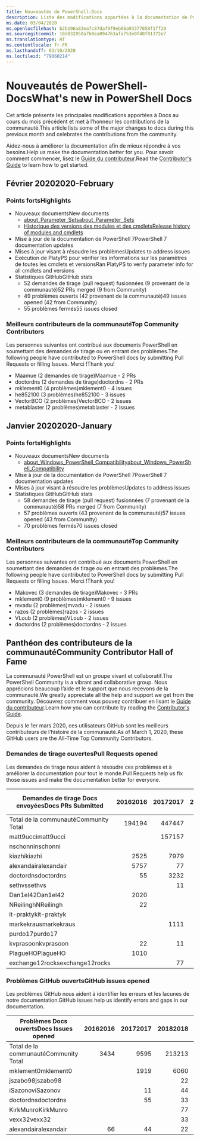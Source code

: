 ```yaml
---
title: Nouveautés de PowerShell-Docs
description: Liste des modifications apportées à la documentation de PowerShell.
ms.date: 03/04/2020
ms.openlocfilehash: b2b196a83eafc87daf9f9eb06a93377058f1ff20
ms.sourcegitcommit: 18d832858a7b8ea094763afa753e0f48f01372e7
ms.translationtype: HT
ms.contentlocale: fr-FR
ms.lasthandoff: 03/10/2020
ms.locfileid: "79060214"
---
```

# <a name="whats-new-in-powershell-docs"></a><span data-ttu-id="c478b-103">Nouveautés de PowerShell-Docs</span><span class="sxs-lookup"><span data-stu-id="c478b-103">What's new in PowerShell Docs</span></span>

<span data-ttu-id="c478b-104">Cet article présente les principales modifications apportées à Docs au cours du mois précédent et met à l’honneur les contributions de la communauté.</span><span class="sxs-lookup"><span data-stu-id="c478b-104">This article lists some of the major changes to docs during this previous month and celebrates the contributions from the community.</span></span>

<span data-ttu-id="c478b-105">Aidez-nous à améliorer la documentation afin de mieux répondre à vos besoins.</span><span class="sxs-lookup"><span data-stu-id="c478b-105">Help us make the documentation better for you.</span></span> <span data-ttu-id="c478b-106">Pour savoir comment commencer, lisez le [Guide du contributeur][contrib].</span><span class="sxs-lookup"><span data-stu-id="c478b-106">Read the [Contributor's Guide][contrib] to learn how to get started.</span></span>

## <a name="2020-february"></a><span data-ttu-id="c478b-107">Février 2020</span><span class="sxs-lookup"><span data-stu-id="c478b-107">2020-February</span></span>

### <a name="highlights"></a><span data-ttu-id="c478b-108">Points forts</span><span class="sxs-lookup"><span data-stu-id="c478b-108">Highlights</span></span>

- <span data-ttu-id="c478b-109">Nouveaux documents</span><span class="sxs-lookup"><span data-stu-id="c478b-109">New documents</span></span>
  - [<span data-ttu-id="c478b-110">about_Parameter_Sets</span><span class="sxs-lookup"><span data-stu-id="c478b-110">about_Parameter_Sets</span></span>](/powershell/module/microsoft.powershell.core/about/about_parameter_sets)
  - [<span data-ttu-id="c478b-111">Historique des versions des modules et des cmdlets</span><span class="sxs-lookup"><span data-stu-id="c478b-111">Release history of modules and cmdlets</span></span>](/powershell/scripting/whats-new/cmdlet-versions)
- <span data-ttu-id="c478b-112">Mise à jour de la documentation de PowerShell 7</span><span class="sxs-lookup"><span data-stu-id="c478b-112">PowerShell 7 documentation updates</span></span>
- <span data-ttu-id="c478b-113">Mises à jour visant à résoudre les problèmes</span><span class="sxs-lookup"><span data-stu-id="c478b-113">Updates to address issues</span></span>
- <span data-ttu-id="c478b-114">Exécution de PlatyPS pour vérifier les informations sur les paramètres de toutes les cmdlets et versions</span><span class="sxs-lookup"><span data-stu-id="c478b-114">Ran PlatyPS to verify parameter info for all cmdlets and versions</span></span>
- <span data-ttu-id="c478b-115">Statistiques GitHub</span><span class="sxs-lookup"><span data-stu-id="c478b-115">GitHub stats</span></span>
  - <span data-ttu-id="c478b-116">52 demandes de tirage (pull request) fusionnées (9 provenant de la communauté)</span><span class="sxs-lookup"><span data-stu-id="c478b-116">52 PRs merged (9 from Community)</span></span>
  - <span data-ttu-id="c478b-117">49 problèmes ouverts (42 provenant de la communauté)</span><span class="sxs-lookup"><span data-stu-id="c478b-117">49 issues opened (42 from Community)</span></span>
  - <span data-ttu-id="c478b-118">55 problèmes fermés</span><span class="sxs-lookup"><span data-stu-id="c478b-118">55 issues closed</span></span>

### <a name="top-community-contributors"></a><span data-ttu-id="c478b-119">Meilleurs contributeurs de la communauté</span><span class="sxs-lookup"><span data-stu-id="c478b-119">Top Community Contributors</span></span>

<span data-ttu-id="c478b-120">Les personnes suivantes ont contribué aux documents PowerShell en soumettant des demandes de tirage ou en entrant des problèmes.</span><span class="sxs-lookup"><span data-stu-id="c478b-120">The following people have contributed to PowerShell docs by submitting Pull Requests or filling Issues.</span></span> <span data-ttu-id="c478b-121">Merci !</span><span class="sxs-lookup"><span data-stu-id="c478b-121">Thank you!</span></span>

- <span data-ttu-id="c478b-122">Maamue (2 demandes de tirage)</span><span class="sxs-lookup"><span data-stu-id="c478b-122">Maamue - 2 PRs</span></span>
- <span data-ttu-id="c478b-123">doctordns (2 demandes de tirage)</span><span class="sxs-lookup"><span data-stu-id="c478b-123">doctordns - 2 PRs</span></span>
- <span data-ttu-id="c478b-124">mklement0 (4 problèmes)</span><span class="sxs-lookup"><span data-stu-id="c478b-124">mklement0 - 4 issues</span></span>
- <span data-ttu-id="c478b-125">he852100 (3 problèmes)</span><span class="sxs-lookup"><span data-stu-id="c478b-125">he852100 - 3 issues</span></span>
- <span data-ttu-id="c478b-126">VectorBCO (2 problèmes)</span><span class="sxs-lookup"><span data-stu-id="c478b-126">VectorBCO - 2 issues</span></span>
- <span data-ttu-id="c478b-127">metablaster (2 problèmes)</span><span class="sxs-lookup"><span data-stu-id="c478b-127">metablaster - 2 issues</span></span>

## <a name="2020-january"></a><span data-ttu-id="c478b-128">Janvier 2020</span><span class="sxs-lookup"><span data-stu-id="c478b-128">2020-January</span></span>

### <a name="highlights"></a><span data-ttu-id="c478b-129">Points forts</span><span class="sxs-lookup"><span data-stu-id="c478b-129">Highlights</span></span>

- <span data-ttu-id="c478b-130">Nouveaux documents</span><span class="sxs-lookup"><span data-stu-id="c478b-130">New documents</span></span>
  - [<span data-ttu-id="c478b-131">about_Windows_PowerShell_Compatibility</span><span class="sxs-lookup"><span data-stu-id="c478b-131">about_Windows_PowerShell_Compatibility</span></span>](/powershell/module/microsoft.powershell.core/about/about_Windows_PowerShell_Compatibility)
- <span data-ttu-id="c478b-132">Mise à jour de la documentation de PowerShell 7</span><span class="sxs-lookup"><span data-stu-id="c478b-132">PowerShell 7 documentation updates</span></span>
- <span data-ttu-id="c478b-133">Mises à jour visant à résoudre les problèmes</span><span class="sxs-lookup"><span data-stu-id="c478b-133">Updates to address issues</span></span>
- <span data-ttu-id="c478b-134">Statistiques GitHub</span><span class="sxs-lookup"><span data-stu-id="c478b-134">GitHub stats</span></span>
  - <span data-ttu-id="c478b-135">58 demandes de tirage (pull request) fusionnées (7 provenant de la communauté)</span><span class="sxs-lookup"><span data-stu-id="c478b-135">58 PRs merged (7 from Community)</span></span>
  - <span data-ttu-id="c478b-136">57 problèmes ouverts (43 provenant de la communauté)</span><span class="sxs-lookup"><span data-stu-id="c478b-136">57 issues opened (43 from Community)</span></span>
  - <span data-ttu-id="c478b-137">70 problèmes fermés</span><span class="sxs-lookup"><span data-stu-id="c478b-137">70 issues closed</span></span>

### <a name="top-community-contributors"></a><span data-ttu-id="c478b-138">Meilleurs contributeurs de la communauté</span><span class="sxs-lookup"><span data-stu-id="c478b-138">Top Community Contributors</span></span>

<span data-ttu-id="c478b-139">Les personnes suivantes ont contribué aux documents PowerShell en soumettant des demandes de tirage ou en entrant des problèmes.</span><span class="sxs-lookup"><span data-stu-id="c478b-139">The following people have contributed to PowerShell docs by submitting Pull Requests or filling Issues.</span></span> <span data-ttu-id="c478b-140">Merci !</span><span class="sxs-lookup"><span data-stu-id="c478b-140">Thank you!</span></span>

- <span data-ttu-id="c478b-141">Makovec (3 demandes de tirage)</span><span class="sxs-lookup"><span data-stu-id="c478b-141">Makovec - 3 PRs</span></span>
- <span data-ttu-id="c478b-142">mklement0 (9 problèmes)</span><span class="sxs-lookup"><span data-stu-id="c478b-142">mklement0 - 9 issues</span></span>
- <span data-ttu-id="c478b-143">mvadu (2 problèmes)</span><span class="sxs-lookup"><span data-stu-id="c478b-143">mvadu - 2 issues</span></span>
- <span data-ttu-id="c478b-144">razos (2 problèmes)</span><span class="sxs-lookup"><span data-stu-id="c478b-144">razos - 2 issues</span></span>
- <span data-ttu-id="c478b-145">VLoub (2 problèmes)</span><span class="sxs-lookup"><span data-stu-id="c478b-145">VLoub - 2 issues</span></span>
- <span data-ttu-id="c478b-146">doctordns (2 problèmes)</span><span class="sxs-lookup"><span data-stu-id="c478b-146">doctordns - 2 issues</span></span>

## <a name="community-contributor-hall-of-fame"></a><span data-ttu-id="c478b-147">Panthéon des contributeurs de la communauté</span><span class="sxs-lookup"><span data-stu-id="c478b-147">Community Contributor Hall of Fame</span></span>

<span data-ttu-id="c478b-148">La communauté PowerShell est un groupe vivant et collaboratif.</span><span class="sxs-lookup"><span data-stu-id="c478b-148">The PowerShell Community is a vibrant and collaborative group.</span></span> <span data-ttu-id="c478b-149">Nous apprécions beaucoup l’aide et le support que nous recevons de la communauté.</span><span class="sxs-lookup"><span data-stu-id="c478b-149">We greatly appreciate all the help and support we get from the community.</span></span> <span data-ttu-id="c478b-150">Découvrez comment vous pouvez contribuer en lisant le [Guide du contributeur][contrib].</span><span class="sxs-lookup"><span data-stu-id="c478b-150">Learn how you can contribute by reading the [Contributor's Guide][contrib].</span></span>

<span data-ttu-id="c478b-151">Depuis le 1er mars 2020, ces utilisateurs GitHub sont les meilleurs contributeurs de l’histoire de la communauté.</span><span class="sxs-lookup"><span data-stu-id="c478b-151">As of March 1, 2020, these GitHub users are the All-Time Top Community Contributors.</span></span>

### <a name="pull-requests-opened"></a><span data-ttu-id="c478b-152">Demandes de tirage ouvertes</span><span class="sxs-lookup"><span data-stu-id="c478b-152">Pull Requests opened</span></span>

<span data-ttu-id="c478b-153">Les demandes de tirage nous aident à résoudre ces problèmes et à améliorer la documentation pour tout le monde.</span><span class="sxs-lookup"><span data-stu-id="c478b-153">Pull Requests help us fix those issues and make the documentation better for everyone.</span></span>

| <span data-ttu-id="c478b-154">Demandes de tirage Docs envoyées</span><span class="sxs-lookup"><span data-stu-id="c478b-154">Docs PRs Submitted</span></span> | <span data-ttu-id="c478b-155">2016</span><span class="sxs-lookup"><span data-stu-id="c478b-155">2016</span></span> | <span data-ttu-id="c478b-156">2017</span><span class="sxs-lookup"><span data-stu-id="c478b-156">2017</span></span> | <span data-ttu-id="c478b-157">2018</span><span class="sxs-lookup"><span data-stu-id="c478b-157">2018</span></span> | <span data-ttu-id="c478b-158">2019</span><span class="sxs-lookup"><span data-stu-id="c478b-158">2019</span></span> | <span data-ttu-id="c478b-159">2020</span><span class="sxs-lookup"><span data-stu-id="c478b-159">2020</span></span> | <span data-ttu-id="c478b-160">Total général</span><span class="sxs-lookup"><span data-stu-id="c478b-160">Grand Total</span></span> |
| ------------------ | ---: | ---: | ---: | ---: | ---: | ----------: |
| <span data-ttu-id="c478b-161">Total de la communauté</span><span class="sxs-lookup"><span data-stu-id="c478b-161">Community Total</span></span>    |  <span data-ttu-id="c478b-162">194</span><span class="sxs-lookup"><span data-stu-id="c478b-162">194</span></span> |  <span data-ttu-id="c478b-163">447</span><span class="sxs-lookup"><span data-stu-id="c478b-163">447</span></span> |  <span data-ttu-id="c478b-164">467</span><span class="sxs-lookup"><span data-stu-id="c478b-164">467</span></span> |  <span data-ttu-id="c478b-165">320</span><span class="sxs-lookup"><span data-stu-id="c478b-165">320</span></span> |   <span data-ttu-id="c478b-166">16</span><span class="sxs-lookup"><span data-stu-id="c478b-166">16</span></span> |        <span data-ttu-id="c478b-167">1447</span><span class="sxs-lookup"><span data-stu-id="c478b-167">1447</span></span> |
| <span data-ttu-id="c478b-168">matt9ucci</span><span class="sxs-lookup"><span data-stu-id="c478b-168">matt9ucci</span></span>          |      |  <span data-ttu-id="c478b-169">157</span><span class="sxs-lookup"><span data-stu-id="c478b-169">157</span></span> |   <span data-ttu-id="c478b-170">80</span><span class="sxs-lookup"><span data-stu-id="c478b-170">80</span></span> |   <span data-ttu-id="c478b-171">30</span><span class="sxs-lookup"><span data-stu-id="c478b-171">30</span></span> |      |         <span data-ttu-id="c478b-172">267</span><span class="sxs-lookup"><span data-stu-id="c478b-172">267</span></span> |
| <span data-ttu-id="c478b-173">nschonni</span><span class="sxs-lookup"><span data-stu-id="c478b-173">nschonni</span></span>           |      |      |   <span data-ttu-id="c478b-174">14</span><span class="sxs-lookup"><span data-stu-id="c478b-174">14</span></span> |  <span data-ttu-id="c478b-175">138</span><span class="sxs-lookup"><span data-stu-id="c478b-175">138</span></span> |      |         <span data-ttu-id="c478b-176">152</span><span class="sxs-lookup"><span data-stu-id="c478b-176">152</span></span> |
| <span data-ttu-id="c478b-177">kiazhi</span><span class="sxs-lookup"><span data-stu-id="c478b-177">kiazhi</span></span>             |   <span data-ttu-id="c478b-178">25</span><span class="sxs-lookup"><span data-stu-id="c478b-178">25</span></span> |   <span data-ttu-id="c478b-179">79</span><span class="sxs-lookup"><span data-stu-id="c478b-179">79</span></span> |   <span data-ttu-id="c478b-180">12</span><span class="sxs-lookup"><span data-stu-id="c478b-180">12</span></span> |      |      |         <span data-ttu-id="c478b-181">116</span><span class="sxs-lookup"><span data-stu-id="c478b-181">116</span></span> |
| <span data-ttu-id="c478b-182">alexandair</span><span class="sxs-lookup"><span data-stu-id="c478b-182">alexandair</span></span>         |   <span data-ttu-id="c478b-183">57</span><span class="sxs-lookup"><span data-stu-id="c478b-183">57</span></span> |    <span data-ttu-id="c478b-184">7</span><span class="sxs-lookup"><span data-stu-id="c478b-184">7</span></span> |   <span data-ttu-id="c478b-185">26</span><span class="sxs-lookup"><span data-stu-id="c478b-185">26</span></span> |    <span data-ttu-id="c478b-186">2</span><span class="sxs-lookup"><span data-stu-id="c478b-186">2</span></span> |      |          <span data-ttu-id="c478b-187">92</span><span class="sxs-lookup"><span data-stu-id="c478b-187">92</span></span> |
| <span data-ttu-id="c478b-188">doctordns</span><span class="sxs-lookup"><span data-stu-id="c478b-188">doctordns</span></span>          |    <span data-ttu-id="c478b-189">5</span><span class="sxs-lookup"><span data-stu-id="c478b-189">5</span></span> |   <span data-ttu-id="c478b-190">32</span><span class="sxs-lookup"><span data-stu-id="c478b-190">32</span></span> |   <span data-ttu-id="c478b-191">20</span><span class="sxs-lookup"><span data-stu-id="c478b-191">20</span></span> |    <span data-ttu-id="c478b-192">7</span><span class="sxs-lookup"><span data-stu-id="c478b-192">7</span></span> |    <span data-ttu-id="c478b-193">2</span><span class="sxs-lookup"><span data-stu-id="c478b-193">2</span></span> |          <span data-ttu-id="c478b-194">66</span><span class="sxs-lookup"><span data-stu-id="c478b-194">66</span></span> |
| <span data-ttu-id="c478b-195">sethvs</span><span class="sxs-lookup"><span data-stu-id="c478b-195">sethvs</span></span>             |      |    <span data-ttu-id="c478b-196">1</span><span class="sxs-lookup"><span data-stu-id="c478b-196">1</span></span> |   <span data-ttu-id="c478b-197">44</span><span class="sxs-lookup"><span data-stu-id="c478b-197">44</span></span> |      |      |          <span data-ttu-id="c478b-198">45</span><span class="sxs-lookup"><span data-stu-id="c478b-198">45</span></span> |
| <span data-ttu-id="c478b-199">Dan1el42</span><span class="sxs-lookup"><span data-stu-id="c478b-199">Dan1el42</span></span>           |   <span data-ttu-id="c478b-200">20</span><span class="sxs-lookup"><span data-stu-id="c478b-200">20</span></span> |      |      |      |      |          <span data-ttu-id="c478b-201">20</span><span class="sxs-lookup"><span data-stu-id="c478b-201">20</span></span> |
| <span data-ttu-id="c478b-202">NReilingh</span><span class="sxs-lookup"><span data-stu-id="c478b-202">NReilingh</span></span>          |    <span data-ttu-id="c478b-203">2</span><span class="sxs-lookup"><span data-stu-id="c478b-203">2</span></span> |      |   <span data-ttu-id="c478b-204">13</span><span class="sxs-lookup"><span data-stu-id="c478b-204">13</span></span> |    <span data-ttu-id="c478b-205">3</span><span class="sxs-lookup"><span data-stu-id="c478b-205">3</span></span> |      |          <span data-ttu-id="c478b-206">18</span><span class="sxs-lookup"><span data-stu-id="c478b-206">18</span></span> |
| <span data-ttu-id="c478b-207">it-praktyk</span><span class="sxs-lookup"><span data-stu-id="c478b-207">it-praktyk</span></span>         |      |      |   <span data-ttu-id="c478b-208">16</span><span class="sxs-lookup"><span data-stu-id="c478b-208">16</span></span> |    <span data-ttu-id="c478b-209">1</span><span class="sxs-lookup"><span data-stu-id="c478b-209">1</span></span> |      |          <span data-ttu-id="c478b-210">17</span><span class="sxs-lookup"><span data-stu-id="c478b-210">17</span></span> |
| <span data-ttu-id="c478b-211">markekraus</span><span class="sxs-lookup"><span data-stu-id="c478b-211">markekraus</span></span>         |      |   <span data-ttu-id="c478b-212">11</span><span class="sxs-lookup"><span data-stu-id="c478b-212">11</span></span> |    <span data-ttu-id="c478b-213">5</span><span class="sxs-lookup"><span data-stu-id="c478b-213">5</span></span> |      |      |          <span data-ttu-id="c478b-214">16</span><span class="sxs-lookup"><span data-stu-id="c478b-214">16</span></span> |
| <span data-ttu-id="c478b-215">purdo17</span><span class="sxs-lookup"><span data-stu-id="c478b-215">purdo17</span></span>            |      |      |   <span data-ttu-id="c478b-216">13</span><span class="sxs-lookup"><span data-stu-id="c478b-216">13</span></span> |      |      |          <span data-ttu-id="c478b-217">13</span><span class="sxs-lookup"><span data-stu-id="c478b-217">13</span></span> |
| <span data-ttu-id="c478b-218">kvprasoon</span><span class="sxs-lookup"><span data-stu-id="c478b-218">kvprasoon</span></span>          |    <span data-ttu-id="c478b-219">2</span><span class="sxs-lookup"><span data-stu-id="c478b-219">2</span></span> |    <span data-ttu-id="c478b-220">1</span><span class="sxs-lookup"><span data-stu-id="c478b-220">1</span></span> |    <span data-ttu-id="c478b-221">7</span><span class="sxs-lookup"><span data-stu-id="c478b-221">7</span></span> |    <span data-ttu-id="c478b-222">2</span><span class="sxs-lookup"><span data-stu-id="c478b-222">2</span></span> |      |          <span data-ttu-id="c478b-223">12</span><span class="sxs-lookup"><span data-stu-id="c478b-223">12</span></span> |
| <span data-ttu-id="c478b-224">PlagueHO</span><span class="sxs-lookup"><span data-stu-id="c478b-224">PlagueHO</span></span>           |   <span data-ttu-id="c478b-225">10</span><span class="sxs-lookup"><span data-stu-id="c478b-225">10</span></span> |      |      |    <span data-ttu-id="c478b-226">1</span><span class="sxs-lookup"><span data-stu-id="c478b-226">1</span></span> |      |          <span data-ttu-id="c478b-227">11</span><span class="sxs-lookup"><span data-stu-id="c478b-227">11</span></span> |
| <span data-ttu-id="c478b-228">exchange12rocks</span><span class="sxs-lookup"><span data-stu-id="c478b-228">exchange12rocks</span></span>    |      |    <span data-ttu-id="c478b-229">7</span><span class="sxs-lookup"><span data-stu-id="c478b-229">7</span></span> |    <span data-ttu-id="c478b-230">3</span><span class="sxs-lookup"><span data-stu-id="c478b-230">3</span></span> |      |      |          <span data-ttu-id="c478b-231">10</span><span class="sxs-lookup"><span data-stu-id="c478b-231">10</span></span> |

### <a name="github-issues-opened"></a><span data-ttu-id="c478b-232">Problèmes GitHub ouverts</span><span class="sxs-lookup"><span data-stu-id="c478b-232">GitHub issues opened</span></span>

<span data-ttu-id="c478b-233">Les problèmes GitHub nous aident à identifier les erreurs et les lacunes de notre documentation.</span><span class="sxs-lookup"><span data-stu-id="c478b-233">GitHub issues help us identify errors and gaps in our documentation.</span></span>

| <span data-ttu-id="c478b-234">Problèmes Docs ouverts</span><span class="sxs-lookup"><span data-stu-id="c478b-234">Docs Issues opened</span></span> | <span data-ttu-id="c478b-235">2016</span><span class="sxs-lookup"><span data-stu-id="c478b-235">2016</span></span> | <span data-ttu-id="c478b-236">2017</span><span class="sxs-lookup"><span data-stu-id="c478b-236">2017</span></span> | <span data-ttu-id="c478b-237">2018</span><span class="sxs-lookup"><span data-stu-id="c478b-237">2018</span></span> | <span data-ttu-id="c478b-238">2019</span><span class="sxs-lookup"><span data-stu-id="c478b-238">2019</span></span> | <span data-ttu-id="c478b-239">2020</span><span class="sxs-lookup"><span data-stu-id="c478b-239">2020</span></span> | <span data-ttu-id="c478b-240">Total général</span><span class="sxs-lookup"><span data-stu-id="c478b-240">Grand Total</span></span> |
| ------------------ | ---: | ---: | ---: | ---: | ---: | ----------: |
| <span data-ttu-id="c478b-241">Total de la communauté</span><span class="sxs-lookup"><span data-stu-id="c478b-241">Community Total</span></span>    |   <span data-ttu-id="c478b-242">34</span><span class="sxs-lookup"><span data-stu-id="c478b-242">34</span></span> |   <span data-ttu-id="c478b-243">95</span><span class="sxs-lookup"><span data-stu-id="c478b-243">95</span></span> |  <span data-ttu-id="c478b-244">213</span><span class="sxs-lookup"><span data-stu-id="c478b-244">213</span></span> |  <span data-ttu-id="c478b-245">575</span><span class="sxs-lookup"><span data-stu-id="c478b-245">575</span></span> |   <span data-ttu-id="c478b-246">86</span><span class="sxs-lookup"><span data-stu-id="c478b-246">86</span></span> |        <span data-ttu-id="c478b-247">1003</span><span class="sxs-lookup"><span data-stu-id="c478b-247">1003</span></span> |
| <span data-ttu-id="c478b-248">mklement0</span><span class="sxs-lookup"><span data-stu-id="c478b-248">mklement0</span></span>          |      |   <span data-ttu-id="c478b-249">19</span><span class="sxs-lookup"><span data-stu-id="c478b-249">19</span></span> |   <span data-ttu-id="c478b-250">60</span><span class="sxs-lookup"><span data-stu-id="c478b-250">60</span></span> |   <span data-ttu-id="c478b-251">56</span><span class="sxs-lookup"><span data-stu-id="c478b-251">56</span></span> |   <span data-ttu-id="c478b-252">13</span><span class="sxs-lookup"><span data-stu-id="c478b-252">13</span></span> |         <span data-ttu-id="c478b-253">148</span><span class="sxs-lookup"><span data-stu-id="c478b-253">148</span></span> |
| <span data-ttu-id="c478b-254">jszabo98</span><span class="sxs-lookup"><span data-stu-id="c478b-254">jszabo98</span></span>           |      |      |    <span data-ttu-id="c478b-255">2</span><span class="sxs-lookup"><span data-stu-id="c478b-255">2</span></span> |   <span data-ttu-id="c478b-256">15</span><span class="sxs-lookup"><span data-stu-id="c478b-256">15</span></span> |    <span data-ttu-id="c478b-257">2</span><span class="sxs-lookup"><span data-stu-id="c478b-257">2</span></span> |          <span data-ttu-id="c478b-258">19</span><span class="sxs-lookup"><span data-stu-id="c478b-258">19</span></span> |
| <span data-ttu-id="c478b-259">iSazonov</span><span class="sxs-lookup"><span data-stu-id="c478b-259">iSazonov</span></span>           |      |    <span data-ttu-id="c478b-260">1</span><span class="sxs-lookup"><span data-stu-id="c478b-260">1</span></span> |    <span data-ttu-id="c478b-261">4</span><span class="sxs-lookup"><span data-stu-id="c478b-261">4</span></span> |   <span data-ttu-id="c478b-262">10</span><span class="sxs-lookup"><span data-stu-id="c478b-262">10</span></span> |      |          <span data-ttu-id="c478b-263">15</span><span class="sxs-lookup"><span data-stu-id="c478b-263">15</span></span> |
| <span data-ttu-id="c478b-264">doctordns</span><span class="sxs-lookup"><span data-stu-id="c478b-264">doctordns</span></span>          |      |    <span data-ttu-id="c478b-265">5</span><span class="sxs-lookup"><span data-stu-id="c478b-265">5</span></span> |    <span data-ttu-id="c478b-266">3</span><span class="sxs-lookup"><span data-stu-id="c478b-266">3</span></span> |    <span data-ttu-id="c478b-267">5</span><span class="sxs-lookup"><span data-stu-id="c478b-267">5</span></span> |    <span data-ttu-id="c478b-268">2</span><span class="sxs-lookup"><span data-stu-id="c478b-268">2</span></span> |          <span data-ttu-id="c478b-269">15</span><span class="sxs-lookup"><span data-stu-id="c478b-269">15</span></span> |
| <span data-ttu-id="c478b-270">KirkMunro</span><span class="sxs-lookup"><span data-stu-id="c478b-270">KirkMunro</span></span>          |      |      |    <span data-ttu-id="c478b-271">7</span><span class="sxs-lookup"><span data-stu-id="c478b-271">7</span></span> |    <span data-ttu-id="c478b-272">7</span><span class="sxs-lookup"><span data-stu-id="c478b-272">7</span></span> |      |          <span data-ttu-id="c478b-273">14</span><span class="sxs-lookup"><span data-stu-id="c478b-273">14</span></span> |
| <span data-ttu-id="c478b-274">vexx32</span><span class="sxs-lookup"><span data-stu-id="c478b-274">vexx32</span></span>             |      |      |    <span data-ttu-id="c478b-275">3</span><span class="sxs-lookup"><span data-stu-id="c478b-275">3</span></span> |   <span data-ttu-id="c478b-276">11</span><span class="sxs-lookup"><span data-stu-id="c478b-276">11</span></span> |      |          <span data-ttu-id="c478b-277">14</span><span class="sxs-lookup"><span data-stu-id="c478b-277">14</span></span> |
| <span data-ttu-id="c478b-278">alexandair</span><span class="sxs-lookup"><span data-stu-id="c478b-278">alexandair</span></span>         |    <span data-ttu-id="c478b-279">6</span><span class="sxs-lookup"><span data-stu-id="c478b-279">6</span></span> |    <span data-ttu-id="c478b-280">4</span><span class="sxs-lookup"><span data-stu-id="c478b-280">4</span></span> |    <span data-ttu-id="c478b-281">2</span><span class="sxs-lookup"><span data-stu-id="c478b-281">2</span></span> |      |      |          <span data-ttu-id="c478b-282">12</span><span class="sxs-lookup"><span data-stu-id="c478b-282">12</span></span> |

<!-- Link references -->
[contrib]: contributing/overview.md